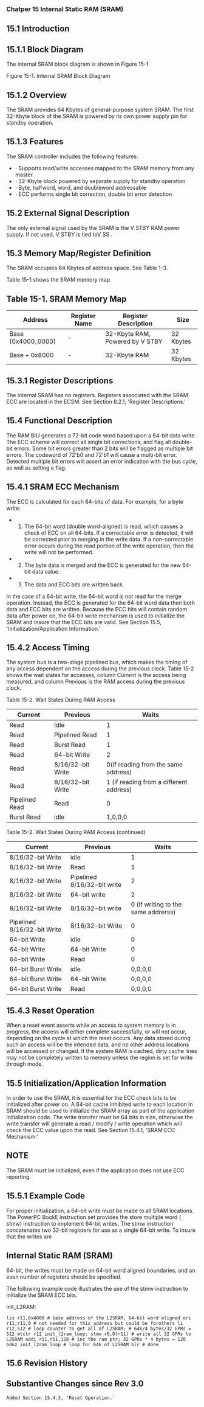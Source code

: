 ### Chatper 15 Internal Static RAM (SRAM)

## 15.1 Introduction

## 15.1.1 Block Diagram

The internal SRAM block diagram is shown in Figure 15-1

Figure 15-1. Internal SRAM Block Diagram

<!-- image -->

## 15.1.2 Overview

The SRAM provides 64 Kbytes of general-purpose system SRAM. The first 32-Kbyte block of the SRAM is powered by its own power supply pin for standby operation.

## 15.1.3 Features

The SRAM controller includes the following features:

- · Supports read/write accesses mapped to the SRAM memory from any master
- · 32-Kbyte block powered by separate supply for standby operation
- · Byte, halfword, word, and doubleword addressable
- · ECC performs single bit correction, double bit error detection

## 15.2 External Signal Description

The only external signal used by the SRAM is the V STBY  RAM power supply. If not used,   V STBY  is tied toV SS .

## 15.3 Memory Map/Register Definition

The SRAM occupies 64 Kbytes of address space. See Table 1-3.

Table 15-1 shows the SRAM memory map.

## Table 15-1. SRAM Memory Map

| Address            | Register Name   | Register Description            | Size      |
|--------------------|-----------------|---------------------------------|-----------|
| Base (0x4000_0000) | -               | 32-Kbyte RAM, Powered by V STBY | 32 Kbytes |
| Base + 0x8000      | -               | 32-Kbyte RAM                    | 32 Kbytes |

## 15.3.1 Register Descriptions

The internal SRAM has no registers. Registers associated with the SRAM ECC are located in the ECSM. See Section 8.2.1, 'Register Descriptions.'

## 15.4 Functional Description

The RAM BIU generates a 72-bit code word based upon a 64-bit data write. The ECC scheme will correct all single bit corrections, and flag all double-bit errors. Some bit errors greater than 2 bits will be flagged as multiple bit errors. The codeword of 72'b0 and 72'b1 will cause a multi-bit error. Detected multiple bit errors will assert an error indication with the bus cycle, as well as setting a flag.

## 15.4.1 SRAM ECC Mechanism

The ECC is calculated for each 64-bits of data. For example, for a byte write:

- 1. The 64-bit word (double word-aligned) is read, which causes a check of ECC on all 64-bits. If a correctable error is detected, it will be corrected prior to merging in the write data. If a non-correctable error occurs during the read portion of the write operation, then the write will not be performed.
- 2. The byte data is merged and the ECC is generated for the new 64-bit data value.
- 3. The data and ECC bits are written back.

In the case of a 64-bit write, the 64-bit word is not read for the merge operation. Instead, the ECC is generated for the 64-bit word data then both data and ECC bits are written. Because the ECC bits will contain random data after power on, the 64-bit write mechanism is used to initialize the SRAM and insure that the ECC bits are valid. See Section 15.5, 'Initialization/Application Information.'

## 15.4.2 Access Timing

The system bus is a two-stage pipelined bus, which makes the timing of any access dependent on the access during the previous clock. Table 15-2 shows the wait states for accesses, column Current is the access being measured, and column Previous is the RAM access during the previous clock.

Table 15-2. Wait States During RAM Access

| Current        | Previous          | Waits                                   |
|----------------|-------------------|-----------------------------------------|
| Read           | Idle              | 1                                       |
| Read           | Pipelined Read    | 1                                       |
| Read           | Burst Read        | 1                                       |
| Read           | 64-bit Write      | 2                                       |
| Read           | 8/16/32-bit Write | 0(if reading from the same address)     |
| Read           | 8/16/32-bit Write | 1 (if reading from a different address) |
| Pipelined Read | Read              | 0                                       |
| Burst Read     | idle              | 1,0,0,0                                 |

Table 15-2. Wait States During RAM Access (continued)

| Current                     | Previous                    | Waits                               |
|-----------------------------|-----------------------------|-------------------------------------|
| 8/16/32-bit Write           | idle                        | 1                                   |
| 8/16/32-bit Write           | Read                        | 1                                   |
| 8/16/32-bit Write           | Pipelined 8/16/32-bit write | 2                                   |
| 8/16/32-bit Write           | 64-bit write                | 2                                   |
| 8/16/32-bit Write           | 8/16/32-bit write           | 0 (if writing to the same addrerss) |
| Pipelined 8/16/32-bit Write | 8/16/32-bit Write           | 0                                   |
| 64-bit Write                | idle                        | 0                                   |
| 64-bit Write                | 64-bit Write                | 0                                   |
| 64-bit Write                | Read                        | 0                                   |
| 64-bit Burst Write          | idle                        | 0,0,0,0                             |
| 64-bit Burst Write          | 64-bit Write                | 0,0,0,0                             |
| 64-bit Burst Write          | Read                        | 0,0,0,0                             |

## 15.4.3 Reset Operation

When a reset event asserts while an access to system memory is in progress, the access will either complete successfully, or will not occur, depending on the cycle at which the reset occurs. Any data stored during such an access will be the intended data, and no other address locations will be accessed or changed. If the system RAM is cached, dirty cache lines may not be completely written to memory unless the region is set for write through mode.

## 15.5 Initialization/Application Information

In order to use the SRAM, it is essential for the ECC check bits to be initialized after power on. A 64-bit cache inhibited write to each location in SRAM should be used to initialize the SRAM array as part of the application initialization code. The write transfer must be 64 bits in size, otherwise the write transfer will generate  a  read  /  modify  /  write  operation  which  will  check  the  ECC  value  upon  the  read.  See Section 15.4.1, 'SRAM ECC Mechanism.'

## NOTE

The SRAM must be initialized, even if the application does not use ECC reporting.

## 15.5.1 Example Code

For  proper  initialization,  a  64-bit  write  must  be  made  to  all  SRAM  locations.  The  PowerPC  BookE instruction set provides the store multiple word ( stmw) instruction to implement 64-bit writes. The stmw instruction concatenates two 32-bit registers for use as a single 64-bit write. To insure that the writes are

## Internal Static RAM (SRAM)

64-bit, the writes must be made on 64-bit word aligned boundaries, and an even number of registers should be specified.

The following example code illustrates the use of the stmw instruction to initialize the SRAM ECC bits.

init\_L2RAM:

```
lis r11,0x4000 # base address of the L2SRAM, 64-bit word aligned ori r11,r11,0 # not needed for this address but could be forothers li r12,512 # loop counter to get all of L2SRAM; # 64k/4 bytes/32 GPRs = 512 mtctr r12 init_l2ram_loop: stmw r0,0(r11) # write all 32 GPRs to L2SRAM addi r11,r11,128 # inc the ram ptr; 32 GPRs * 4 bytes = 128 bdnz init_l2ram_loop # loop for 64k of L2SRAM blr # done
```

## 15.6 Revision History

## Substantive Changes since Rev 3.0

```
Added Section 15.4.3, 'Reset Operation.'
```
